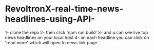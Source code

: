 ﻿# RevoltronX-real-time-news-headlines-using-API-

 1- clone the repo 
 2- then click 'npm run build'
 3- and u can see live top news headlines on your local host
 4- on each headline you can click on 'read more' which will open to news link page
